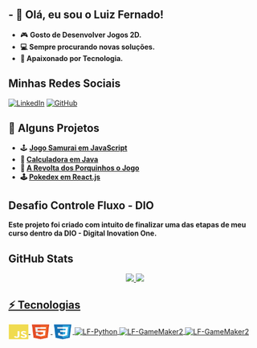 ## - 👋 Olá, eu sou o Luiz Fernado!
- 🎮 <b>Gosto de Desenvolver Jogos 2D.
- 💻 Sempre procurando novas soluções.
- 📱   Apaixonado por Tecnologia.</b>
 ## Minhas Redes Sociais
[![LinkedIn](https://img.shields.io/badge/LinkedIn-0077B5?style=for-the-badge&logo=linkedin&logoColor=white)](https://www.linkedin.com/in/luiz-fernando-rocha-pimentel/) [![GitHub](https://img.shields.io/badge/GitHub-100000?style=for-the-badge&logo=github&logoColor=white)](https://github.com/KanekiZLF)


## 👾 Alguns Projetos
- 🕹️ <b><a href="https://kanekizlf.github.io/Jogo-Samurai-JavaScript/">Jogo Samurai em JavaScript</a>
- 🧮 <a href="https://github.com/KanekiZLF/CalculadoraJava">Calculadora em Java</a>
- 🐷 <a href="https://gx.games/pt-br/games/jwgudw/revolta-dos-porquinhos-luiz-f-r-pimentel/tracks/bad7e25b-81a3-4d89-b690-65663ef7e815/"> A Revolta dos Porquinhos o Jogo</a>
- 🕹️ <a href="https://kanekizlf.github.io/Pokedex-React.js/">Pokedex em React.js</a></b>


## Desafio Controle Fluxo - DIO

<b>Este projeto foi criado com intuito de finalizar uma das etapas de meu curso dentro da DIO - Digital Inovation One.
</b>

## GitHub Stats

<div align="center">
  <a href="https://github.com/KanekiZLF">
  <img height="160rem" src="https://github-readme-stats.vercel.app/api?username=KanekiZLF&show_icons=true&theme=tokyonight&include_all_commits=true&count_private=true"/>
  <img height="160rem" src="https://github-readme-stats.vercel.app/api/top-langs/?username=KanekiZLF&layout=compact&langs_count=7&theme=tokyonight"/>
</div>

## ⚡ Tecnologias
<div style="display: inline_block">
  <img align="center" alt="LF-Js" height="30" width="40" src="https://raw.githubusercontent.com/devicons/devicon/master/icons/javascript/javascript-plain.svg">
 
  <img align="center" alt="LF-HTML"  height="30" width="40" src="https://raw.githubusercontent.com/devicons/devicon/master/icons/html5/html5-original.svg">
  
  <img align="center" alt="LF-CSS" height="30" width="40" src="https://raw.githubusercontent.com/devicons/devicon/master/icons/css3/css3-original.svg">
 
  <img align="center" alt="LF-Python" height="30" width="40" src="https://cdn.jsdelivr.net/gh/devicons/devicon/icons/python/python-original.svg" />
  
  <img align="center" alt="LF-GameMaker2" height="30" width="30" src="https://images.sftcdn.net/images/t_app-icon-m/p/857aef91-1205-4de4-895b-125e66acb5b7/3172864888/gamemaker-studio-icon.png" />

 <img align="center" alt="LF-GameMaker2" height="30" width="30" src="https://cdn.icon-icons.com/icons2/2415/PNG/512/java_original_logo_icon_146458.png" />
</div>
